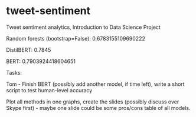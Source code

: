 # tweet-sentiment
Tweet sentiment analytics, Introduction to Data Science Project

Random forests (bootstrap=False): 0.6783155109690222

DistilBERT: 0.7845

BERT: 0.7903924418604651

Tasks: 

Tom - Finish BERT (possibly add another model, if time left), write a short script to test human-level accuracy

Plot all methods in one graphs, create the slides (possibly discuss over Skype first) - maybe one slide could be some pros/cons table of all models.
